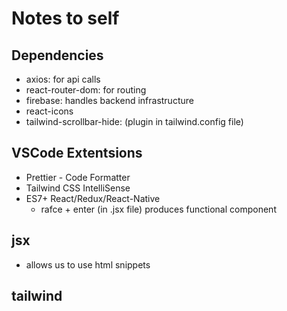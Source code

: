 # Notes to self

## Dependencies

* axios: for api calls
* react-router-dom: for routing
* firebase: handles backend infrastructure
* react-icons
* tailwind-scrollbar-hide: (plugin in tailwind.config file)


## VSCode Extentsions

* Prettier - Code Formatter
* Tailwind CSS IntelliSense
* ES7+ React/Redux/React-Native
    * rafce + enter (in .jsx file) produces functional component


## jsx
* allows us to use html snippets


## tailwind

